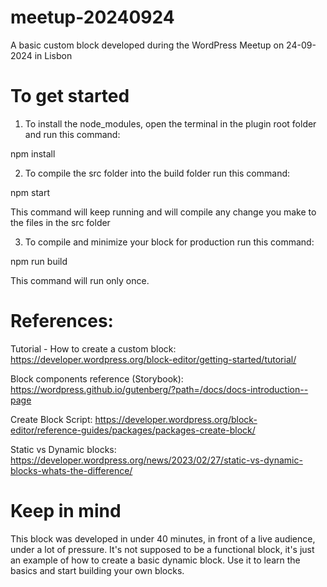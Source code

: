 # meetup-20240924
A basic custom block developed during the WordPress Meetup on 24-09-2024 in Lisbon


# To get started

1. To install the node_modules, open the terminal in the plugin root folder and run this command:

npm install


2. To compile the src folder into the build folder run this command:

npm start

This command will keep running and will compile any change you make to the files in the src folder


3. To compile and minimize your block for production run this command:

npm run build

This command will run only once.


# References:

Tutorial - How to create a custom block:
https://developer.wordpress.org/block-editor/getting-started/tutorial/

Block components reference (Storybook):
https://wordpress.github.io/gutenberg/?path=/docs/docs-introduction--page

Create Block Script:
https://developer.wordpress.org/block-editor/reference-guides/packages/packages-create-block/

Static vs Dynamic blocks:
https://developer.wordpress.org/news/2023/02/27/static-vs-dynamic-blocks-whats-the-difference/


# Keep in mind

This block was developed in under 40 minutes, in front of a live audience, under a lot of pressure. It's not supposed to be a functional block, it's just an example of how to create a basic dynamic block.
Use it to learn the basics and start building your own blocks.
